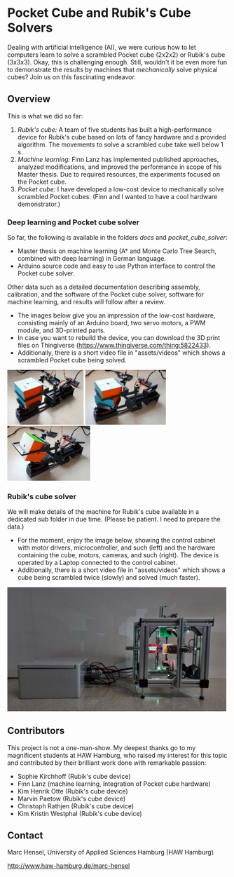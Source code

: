# Pocket Cube and Rubik's Cube Solvers
Dealing with artificial intelligence (AI), we were curious how to let computers learn
to solve a scrambled Pocket cube (2x2x2) or Rubik's cube (3x3x3). Okay, this is challenging enough.
Still, wouldn't it be even more fun to demonstrate the results by machines that _mechanically_ solve physical cubes?
Join us on this fascinating endeavor. 

## Overview
This is what we did so far:
1. _Rubik's cube:_ A team of five students has built a high-performance device for Rubik's cube based on lots 
of fancy hardware and a provided algorithm. The movements to solve a scrambled cube take well below 1 s.
2. _Machine learning:_ Finn Lanz has implemented published approaches, analyzed modifications, and improved the performance in scope of his Master thesis. Due to required resources, the experiments focused on the Pocket cube.
3. _Pocket cube:_ I have developed a low-cost device to mechanically solve scrambled Pocket cubes. (Finn and I wanted to have a cool hardware demonstrator.)

### Deep learning and Pocket cube solver
So far, the following is available in the folders _docs_ and _pocket_cube_solver_:
- Master thesis on machine learning (A* and Monte Carlo Tree Search, combined with deep learning) in German language.
- Arduino source code and easy to use Python interface to control the Pocket cube solver.

Other data such as a detailed documentation describing assembly, calibration, and the software of the Pocket cube solver, software for machine learning, and results will follow after a review.

- The images below give you an impression of the low-cost hardware, consisting mainly of an Arduino board,
two servo motors, a PWM module, and 3D-printed parts.
- In case you want to rebuild the device, you can download the 3D print files on Thingiverse
(https://www.thingiverse.com/thing:5822433).
- Additionally, there is a short video file in "assets/videos" which shows a scrambled Pocket cube being solved.

<img src="./assets/images/PocketCube.jpg" height="125"> <img src="./assets/images/PocketCube_Rotate.jpg" height="125"> <img src="./assets/images/PocketCube_Turn.jpg" height="125">

### Rubik's cube solver
We will make details of the machine for Rubik's cube available in a dedicated sub folder in due time.
(Please be patient. I need to prepare the data.)

- For the moment, enjoy the image below, showing the control cabinet with motor drivers, microcontroller,
and such (left) and the hardware containing the cube, motors, cameras, and such (right). The device is
operated by a Laptop connected to the control cabinet.
- Additionally, there is a short video file in "assets/videos" which shows a cube being scrambled twice (slowly)
and solved (much faster). 

<img src="./assets/images/CubeSolver.jpg" width="500">

## Contributors
This project is not a one-man-show. My deepest thanks go to my magnificent students at HAW Hamburg,
who raised my interest for this topic and contributed by their brilliant work done with remarkable passion:

- Sophie Kirchhoff (Rubik's cube device)
- Finn Lanz (machine learning, integration of Pocket cube hardware)
- Kim Henrik Otte (Rubik's cube device)
- Marvin Paetow (Rubik's cube device)
- Christoph Rathjen (Rubik's cube device)
- Kim Kristin Westphal (Rubik's cube device)

## Contact
Marc Hensel, University of Applied Sciences Hamburg (HAW Hamburg)

http://www.haw-hamburg.de/marc-hensel
